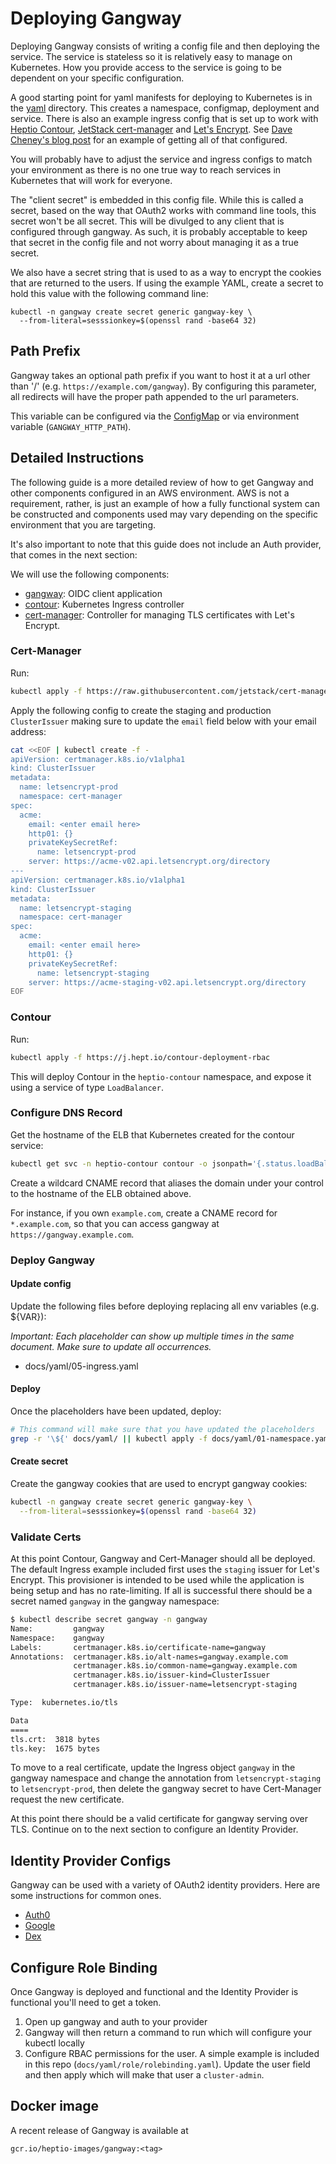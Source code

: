 # Deploying Gangway

Deploying Gangway consists of writing a config file and then deploying the service.
The service is stateless so it is relatively easy to manage on Kubernetes.
How you provide access to the service is going to be dependent on your specific configuration.

A good starting point for yaml manifests for deploying to Kubernetes is in the [yaml](./yaml) directory.
This creates a namespace, configmap, deployment and service.
There is also an example ingress config that is set up to work with [Heptio Contour](https://github.com/heptio/contour), [JetStack cert-manager](https://github.com/jetstack/cert-manager) and [Let's Encrypt](https://letsencrypt.org/).
See [Dave Cheney's blog post](https://blog.heptio.com/how-to-deploy-web-applications-on-kubernetes-with-heptio-contour-and-lets-encrypt-d58efbad9f56) for an example of getting all of that configured.

You will probably have to adjust the service and ingress configs to match your environment as there is no one true way to reach services in Kubernetes that will work for everyone.

The "client secret" is embedded in this config file.
While this is called a secret, based on the way that OAuth2 works with command line tools, this secret won't be all secret.
This will be divulged to any client that is configured through gangway.
As such, it is probably acceptable to keep that secret in the config file and not worry about managing it as a true secret.

We also have a secret string that is used to as a way to encrypt the cookies that are returned to the users.
If using the example YAML, create a secret to hold this value with the following command line:

```
kubectl -n gangway create secret generic gangway-key \
  --from-literal=sesssionkey=$(openssl rand -base64 32)
```

## Path Prefix

Gangway takes an optional path prefix if you want to host it at a url other than '/' (e.g. `https://example.com/gangway`).
By configuring this parameter, all redirects will have the proper path appended to the url parameters.

This variable can be configured via the [ConfigMap](https://github.com/heptiolabs/gangway/blob/master/docs/yaml/02-config.yaml#L81) or via environment variable (`GANGWAY_HTTP_PATH`).

## Detailed Instructions

The following guide is a more detailed review of how to get Gangway and other components configured in an AWS environment.
AWS is not a requirement, rather, is just an example of how a fully functional system can be constructed and components used may vary depending on the specific environment that you are targeting.

It's also important to note that this guide does not include an Auth provider, that comes in the next section:

We will use the following components:

- [gangway](https://github.com/heptiolabs/gangway): OIDC client application
- [contour](https://github.com/heptio/contour): Kubernetes Ingress controller
- [cert-manager](https://github.com/jetstack/cert-manager): Controller for managing TLS certificates with Let's Encrypt.

### Cert-Manager

Run:

```sh
kubectl apply -f https://raw.githubusercontent.com/jetstack/cert-manager/v0.4.1/contrib/manifests/cert-manager/with-rbac.yaml
```

Apply the following config to create the staging and production `ClusterIssuer` making sure to update the `email` field below with your email address:

```sh
cat <<EOF | kubectl create -f - 
apiVersion: certmanager.k8s.io/v1alpha1
kind: ClusterIssuer
metadata:
  name: letsencrypt-prod
  namespace: cert-manager
spec:
  acme:
    email: <enter email here>
    http01: {}
    privateKeySecretRef:
      name: letsencrypt-prod
    server: https://acme-v02.api.letsencrypt.org/directory
---
apiVersion: certmanager.k8s.io/v1alpha1
kind: ClusterIssuer
metadata:
  name: letsencrypt-staging
  namespace: cert-manager
spec:
  acme:
    email: <enter email here>
    http01: {}
    privateKeySecretRef:
      name: letsencrypt-staging
    server: https://acme-staging-v02.api.letsencrypt.org/directory
EOF
```

### Contour

Run:

```sh
kubectl apply -f https://j.hept.io/contour-deployment-rbac
```

This will deploy Contour in the `heptio-contour` namespace, and expose it using a service of type `LoadBalancer`.

### Configure DNS Record

Get the hostname of the ELB that Kubernetes created for the contour service:

```sh
kubectl get svc -n heptio-contour contour -o jsonpath='{.status.loadBalancer.ingress[0].hostname}'
```

Create a wildcard CNAME record that aliases the domain under your control to the hostname of the ELB obtained above. 

For instance, if you own `example.com`, create a CNAME record for `*.example.com`, so that you can access gangway at `https://gangway.example.com`.

### Deploy Gangway

#### Update config

Update the following files before deploying replacing all env variables (e.g. ${VAR}):

*Important: Each placeholder can show up multiple times in the same document. Make sure to update all occurrences.*

- docs/yaml/05-ingress.yaml

#### Deploy

Once the placeholders have been updated, deploy:

```sh
# This command will make sure that you have updated the placeholders
grep -r '\${' docs/yaml/ || kubectl apply -f docs/yaml/01-namespace.yaml -f 03-deployment.yaml -f 04-service.yaml -f 05-ingress.yaml
```

#### Create secret

Create the gangway cookies that are used to encrypt gangway cookies:

```sh
kubectl -n gangway create secret generic gangway-key \
  --from-literal=sesssionkey=$(openssl rand -base64 32)
```

### Validate Certs

At this point Contour, Gangway and Cert-Manager should all be deployed.
The default Ingress example included first uses the `staging` issuer for Let's Encrypt.
This provisioner is intended to be used while the application is being setup and has no rate-limiting.
If all is successful there should be a secret named `gangway` in the gangway namespace:

```sh
$ kubectl describe secret gangway -n gangway
Name:         gangway
Namespace:    gangway
Labels:       certmanager.k8s.io/certificate-name=gangway
Annotations:  certmanager.k8s.io/alt-names=gangway.example.com
              certmanager.k8s.io/common-name=gangway.example.com
              certmanager.k8s.io/issuer-kind=ClusterIssuer
              certmanager.k8s.io/issuer-name=letsencrypt-staging

Type:  kubernetes.io/tls

Data
====
tls.crt:  3818 bytes
tls.key:  1675 bytes
```

To move to a real certificate, update the Ingress object `gangway` in the gangway namespace and change the annotation from `letsencrypt-staging` to `letsencrypt-prod`, then delete the gangway secret to have Cert-Manager request the new certificate.

At this point there should be a valid certificate for gangway serving over TLS.
Continue on to the next section to configure an Identity Provider.

## Identity Provider Configs

Gangway can be used with a variety of OAuth2 identity providers.
Here are some instructions for common ones.

* [Auth0](auth0.md)
* [Google](google.md)
* [Dex](dex.md)

## Configure Role Binding

Once Gangway is deployed and functional and the Identity Provider is functional you'll need to get a token.

1. Open up gangway and auth to your provider
2. Gangway will then return a command to run which will configure your kubectl locally
3. Configure RBAC permissions for the user. A simple example is included in this repo (`docs/yaml/role/rolebinding.yaml`). Update the user field and then apply which will make that user a `cluster-admin`.

## Docker image

A recent release of Gangway is available at

```
gcr.io/heptio-images/gangway:<tag>
```
